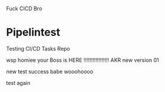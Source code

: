 Fuck CICD Bro
# Pipelintest
Testing CI/CD Tasks Repo

wsp homiee
 your Boss is HERE !!!!!!!!!!!!!!!!! AKR new version 01

 new test success babe wooohoooo

 test again
